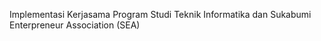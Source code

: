 Implementasi Kerjasama Program Studi Teknik Informatika dan Sukabumi Enterpreneur Association (SEA)
